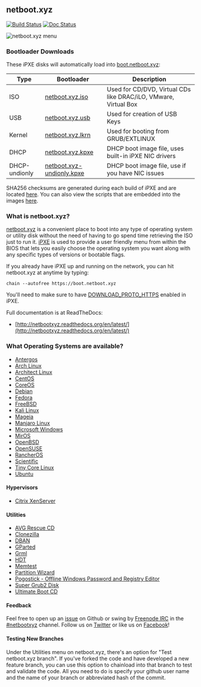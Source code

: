 ## netboot.xyz

[![Build Status](https://travis-ci.org/antonym/netboot.xyz.svg?branch=master)](https://travis-ci.org/antonym/netboot.xyz) [![Doc Status](https://readthedocs.org/projects/netbootxyz/badge/?version=latest)](https://readthedocs.org/projects/netbootxyz)

![netboot.xyz menu](http://netbootxyz.readthedocs.org/en/latest/img/netboot.xyz.gif)

### Bootloader Downloads

These iPXE disks will automatically load into [boot.netboot.xyz](https://boot.netboot.xyz):

| Type | Bootloader | Description |
|------|------------|-------------|
|ISO| [netboot.xyz.iso](https://boot.netboot.xyz/ipxe/netboot.xyz.iso)| Used for CD/DVD, Virtual CDs like DRAC/iLO, VMware, Virtual Box|
|USB| [netboot.xyz.usb](https://boot.netboot.xyz/ipxe/netboot.xyz.usb)| Used for creation of USB Keys|
|Kernel| [netboot.xyz.lkrn](https://boot.netboot.xyz/ipxe/netboot.xyz.lkrn)| Used for booting from GRUB/EXTLINUX|
|DHCP| [netboot.xyz.kpxe](https://boot.netboot.xyz/ipxe/netboot.xyz.kpxe)| DHCP boot image file, uses built-in iPXE NIC drivers|
|DHCP-undionly | [netboot.xyz-undionly.kpxe](https://boot.netboot.xyz/ipxe/netboot.xyz-undionly.kpxe)| DHCP boot image file, use if you have NIC issues|

SHA256 checksums are generated during each build of iPXE and are located [here](https://boot.netboot.xyz/ipxe/netboot.xyz-sha256-checksums.txt).  You can also view the scripts that are embedded into the images [here](https://github.com/antonym/netboot.xyz/tree/master/ipxe/disks).

### What is netboot.xyz?

[netboot.xyz](http://www.netboot.xyz) is a convenient place to boot into any type of operating system or utility disk without the need of having to go spend time retrieving the ISO just to run it.  [iPXE](http://ipxe.org/) is used to provide a user friendly menu from within the BIOS that lets you easily choose the operating system you want along with any specific types of versions or bootable flags.

If you already have iPXE up and running on the network, you can hit netboot.xyz at anytime by typing:

    chain --autofree https://boot.netboot.xyz

You'll need to make sure to have [DOWNLOAD_PROTO_HTTPS](https://github.com/ipxe/ipxe/blob/master/src/config/general.h#L56) enabled in iPXE.

Full documentation is at ReadTheDocs:
* [http://netbootxyz.readthedocs.org/en/latest/](http://netbootxyz.readthedocs.org/en/latest/)

### What Operating Systems are available?

* [Antergos](https://antergos.com)
* [Arch Linux](https://www.archlinux.org)
* [Architect Linux](http://sourceforge.net/projects/architect-linux)
* [CentOS](https://centos.org)
* [CoreOS](https://coreos.com/)
* [Debian](https://debian.org)
* [Fedora](https://fedoraproject.org)
* [FreeBSD](https://freebsd.org)
* [Kali Linux](https://www.kali.org)
* [Mageia](http://www.mageia.org)
* [Manjaro Linux](https://manjaro.github.io)
* [Microsoft Windows](https://www.microsoft.com)
* [MirOS](https://www.mirbsd.org)
* [OpenBSD](http://openbsd.org)
* [OpenSUSE](http://opensuse.org)
* [RancherOS](http://rancher.com/rancher-os/)
* [Scientific](http://scientificlinux.org)
* [Tiny Core Linux](http://tinycorelinux.net)
* [Ubuntu](http://www.ubuntu.com/)

#### Hypervisors

* [Citrix XenServer](http://xenserver.org)

#### Utilities

* [AVG Rescue CD](http://www.avg.com/us-en/avg-rescue-cd)
* [Clonezilla](http://www.clonezilla.org/)
* [DBAN](http://www.dban.org/)
* [GParted](http://gparted.org)
* [Grml](http://grml.org)
* [HDT](http://www.hdt-project.org/)
* [Memtest](http://www.memtest.org/)
* [Partition Wizard](http://www.partitionwizard.com)
* [Pogostick - Offline Windows Password and Registry Editor](http://pogostick.net/~pnh/ntpasswd)
* [Super Grub2 Disk](http://www.supergrubdisk.org)
* [Ultimate Boot CD](http://www.ultimatebootcd.com)

#### Feedback

Feel free to open up an [issue](https://github.com/antonym/netboot.xyz/issues) on Github or swing by [Freenode IRC](http://freenode.net/) in the [#netbootxyz](http://webchat.freenode.net/?channels=#netbootxyz) channel.  Follow us on [Twitter](https://twitter.com/netbootxyz) or like us on [Facebook](https://www.facebook.com/netboot.xyz)!

#### Testing New Branches

Under the Utilities menu on netboot.xyz, there's an option for "Test netboot.xyz branch".  If you've forked the code and have developed a new feature branch, you can use this option to chainload into that branch to test and validate the code.  All you need to do is specify your github user name and the name of your branch or abbreviated hash of the commit.
